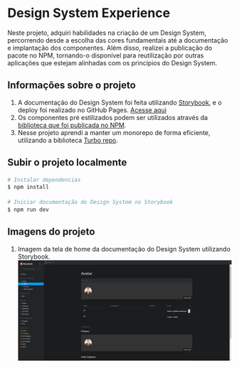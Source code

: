 # Design System Experience
Neste projeto, adquiri habilidades na criação de um Design System, percorrendo desde a escolha das cores fundamentais até a documentação e implantação dos componentes. Além disso, realizei a publicação do pacote no NPM, tornando-o disponível para reutilização por outras aplicações que estejam alinhadas com os princípios do Design System.
## Informações sobre o projeto
1. A documentação do Design System foi feita utilizando [Storybook](https://storybook.js.org/), e o deploy foi realizado no GitHub Pages. [Acesse aqui](https://brayan-jordan.github.io/design-system-experience/?path=/docs/data-display-avatar--docs)
2. Os componentes pré estilizados podem ser utilizados através da [biblioteca que foi publicada no NPM](https://www.npmjs.com/package/@design-system-experience/react).
3. Nesse projeto aprendi a manter um monorepo de forma eficiente, utilizando a biblioteca [Turbo repo](https://turbo.build/repo).
## Subir o projeto localmente
```bash
# Instalar dependencias
$ npm install

# Iniciar documentação do Design System no Storybook
$ npm run dev
```
## Imagens do projeto
1. Imagem da tela de home da documentação do Design System utilizando Storybook.
![Imagem da home](https://github.com/brayan-jordan/design-system-experience/blob/master/project-img.png?raw=true)
